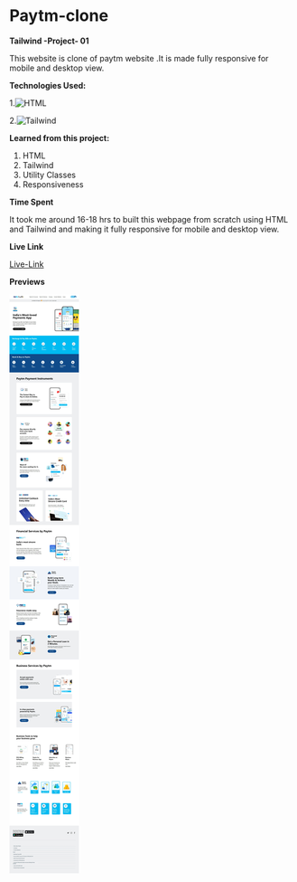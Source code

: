 # Paytm-clone


**Tailwind -Project- 01**

This website is clone of paytm website .It is made  fully responsive for mobile and desktop view.

**Technologies Used:** 


1.![HTML](https://img.shields.io/badge/-HTML5-orange)

2.![Tailwind](https://img.shields.io/badge/-Tailwind-green)


**Learned from this project:**

1. HTML
2. Tailwind
3. Utility Classes
4. Responsiveness

**Time Spent**

It took me around 16-18 hrs to built this webpage from scratch using HTML and Tailwind and making
it fully responsive for mobile and desktop view.

**Live Link**

[Live-Link](https://tailwind01-paytm-clone.netlify.app/)

**Previews**

![screenshot](screenshots/paytm-clone-desktopview.jpeg)

